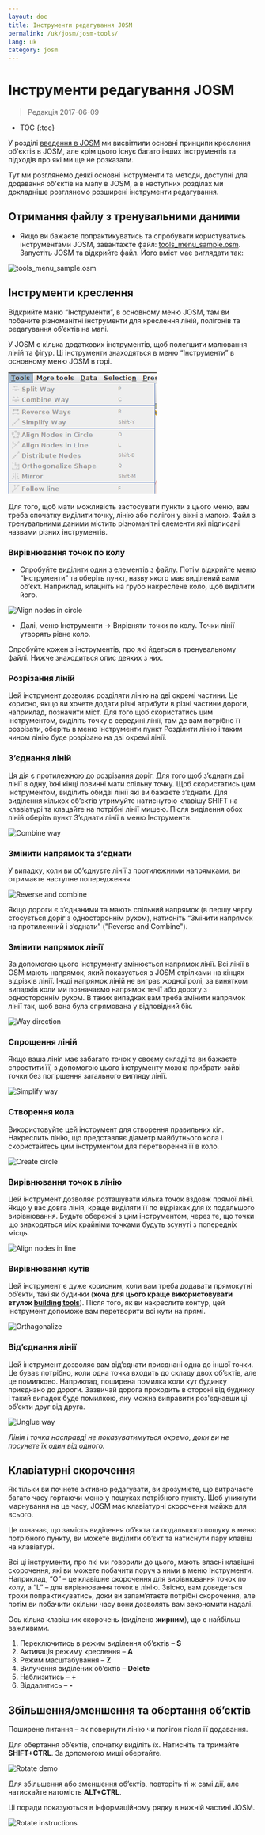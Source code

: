 ```yaml
---
layout: doc
title: Інструменти редагування JOSM
permalink: /uk/josm/josm-tools/
lang: uk
category: josm
---
```


Інструменти редагування JOSM
==================

> Редакція 2017-06-09  

- TOC
{:toc}

У розділі [введення в JOSM](/uk/josm/start-josm/) ми висвітлили основні принципи креслення об'єктів в JOSM, але крім цього існує багато інших інструментів та підходів про які ми ще не розказали. 

Тут ми розглянемо деякі основні інструменти та методи, доступні для додавання об'єктів на мапу в JOSM, а в наступних розділах ми докладніше розглянемо розширені інструменти редагування.

Отримання файлу з тренувальними даними
-------------------

- Якщо ви бажаєте попрактикуватись та спробувати користуватись інструментами JOSM, завантажте файл: [tools_menu_sample.osm](/files/tools_menu_sample.osm). Запустіть JOSM та відкрийте файл. Його вміст має виглядати так:

![tools_menu_sample.osm][]

Інструменти креслення
-------------

Відкрийте маню “Інструменти”, в основному меню JOSM, там ви побачите різноманітні інструменти для креслення ліній, полігонів та редагування об’єктів на мапі.

У JOSM є кілька додаткових інструментів, щоб полегшити малювання ліній та фігур. Ці інструменти знаходяться в меню “Інструменти” в основному меню JOSM в горі.

![Tools menu][]

Для того, щоб мати можливість застосувати пункти з цього меню, вам треба спочатку виділити точку, лінію або полігон у вікні з мапою. Файл з тренувальними даними містить різноманітні елементи які підписані назвами різних інструментів. 

### Вирівнювання точок по колу  

- Спробуйте виділити один з елементів з файлу. Потім відкрийте меню “Інструменти” та оберіть пункт, назву якого має виділений вами об’єкт. Наприклад, клацніть на грубо накреслене коло, щоб виділити його.

![Align nodes in circle][]

- Далі, меню Інструменти -> Вирівняти точки по колу. Точки лінії утворять рівне коло.

Спробуйте кожен з інструментів, про які йдеться в тренувальному файлі. Нижче знаходиться опис деяких з них.

### Розрізання ліній  

Цей інструмент дозволяє розділяти лінію на дві окремі частини. Це корисно, якщо ви хочете додати різні атрибути в різні частини дороги, наприклад, позначити міст. Для того щоб скористатись цим інструментом, виділіть точку в середині лінії, там де вам потрібно її розрізати, оберіть в меню Інструменти пункт Розділити лінію і таким чином лінію буде розрізано на дві окремі лінії.


### З’єднання ліній

Ця дія є протилежною до розрізання доріг. Для того щоб з’єднати дві лінії в одну, їхні кінці повинні мати спільну точку. Щоб скористатись цим інструментом, виділить обидві лінії які ви бажаєте з’єднати. Для виділення кількох об’єктів утримуйте натиснутою клавішу SHIFT на клавіатурі та клацайте на потрібні лінії мишею. Після виділення обох ліній оберіть пункт З’єднати лінії в меню Інструменти. 

![Combine way][]


### Змінити напрямок та з’єднати  

У випадку, коли ви об’єднуєте лінії з протилежними напрямками, ви отримаєте наступне попередження:

![Reverse and combine][]

Якщо дороги є з’єднаними та мають спільний напрямок (в першу чергу стосується доріг з одностороннім рухом), натисніть “Змінити напрямок на протилежний і з’єднати” ("Reverse and Combine").


### Змінити напрямок лінії

За допомогою цього інструменту змінюється напрямок лінії. Всі лінії в OSM мають напрямок, який показується в JOSM стрілками на кінцях відрізків лінії. Іноді напрямок ліній не виграє жодної ролі, за винятком випадків коли ми позначаємо напрямок течії або дорогу з одностороннім рухом. В таких випадках вам треба змінити напрямок лінії так, щоб вона була спрямована у відповідний бік.

![Way direction][]

### Спрощення ліній

Якщо ваша лінія має забагато точок у своєму складі та ви бажаєте спростити її, з допомогою цього інструменту можна прибрати зайві точки без погіршення загального вигляду лінії.

![Simplify way][]


### Створення кола

Використовуйте цей інструмент для створення правильних кіл. Накреслить лінію, що представляє діаметр майбутнього кола і скористайтесь цим інструментом для перетворення її в коло.

![Create circle][]


### Вирівнювання точок в лінію

Цей інструмент дозволяє розташувати кілька точок вздовж прямої лінії. Якщо у вас довга лінія, краще виділяти її по відрізках для їх подальшого вирівнювання. Будьте обережні з цим інструментом, через те, що точки що знаходяться між крайніми точками будуть зсунуті з попередніх місць.

![Align nodes in line][]

### Вирівнювання кутів

Цей інструмент є дуже корисним, коли вам треба додавати прямокутні об’єкти, такі як будинки (**хоча для цього краще використовувати втулок [building tools](/uk/josm/josm-more-plugins/)**). Після того, як ви накреслите контур, цей інструмент допоможе вам перетворити всі кути на прямі.

![Orthagonalize][]


### Від’єднання лінії

Цей інструмент дозволяє вам від’єднати приєднані одна до іншої точки. Це буває потрібно, коли одна точка входить до складу двох об’єктів, але це помилково. Наприклад, поширена помилка коли кут будинку приєднано до дороги. Зазвичай дорога проходить в стороні від будинку і такий випадок буде помилкою, яку можна виправити роз'єднавши ці об’єкти друг від друга.

![Unglue way][]

*Лінія і точка насправді не показуватимуться окремо, доки ви не посунете їх один від одного.*

Клавіатурні скорочення
------------------

Як тільки ви почнете активно редагувати, ви зрозумієте, що витрачаєте багато часу гортаючи меню у пошуках потрібного пункту. Щоб уникнути марнування на це часу, JOSM має клавіатурні скорочення майже для всього.

Це означає, що замість виділення об’єкта та подальшого пошуку в меню потрібного пункту, ви можете виділити об’єкт та натиснути пару клавіш на клавіатурі.

Всі ці інструменти, про які ми говорили до цього, мають власні клавішні скорочення, які ви можете побачити поруч з ними в меню Інструменти. Наприклад, “O” – це клавішне скорочення для вирівнювання точок по колу, а “L” – для вирівнювання точок в лінію. Звісно, вам доведеться трохи попрактикуватись, доки ви запам’ятаєте потрібні скорочення, але потім ви побачити скільки часу вони дозволять вам зекономити надалі.
<!-- remove this line -->
<!-- remove this line -->

Ось кілька клавішних скорочень (виділено **жирним**), що є найбільш важливими.

1.  Переключитись в режим виділення об’єктів – **S**
2.  Активація режиму креслення – **A**
3.  Режим масштабування – **Z**
4.  Вилучення виділених об’єктів – **Delete**
5.  Наблизитись – **+**
6.  Віддалитись – **-**


Збільшення/зменшення та обертання об’єктів
----------------

Поширене питання – як повернути лінію чи полігон після її додавання.

Для обертання об’єктів, спочатку виділіть їх. Натисніть та тримайте **SHIFT+CTRL**. За допомогою миші обертайте.

![Rotate demo][]

Для збільшення або зменшення об’єктів, повторіть ті ж самі дії, але натискайте натомість **ALT+CTRL**.

Ці поради показуються в інформаційному рядку в нижній частині JOSM.

![Rotate instructions][]




[tools_menu_sample.osm]: /images/josm/tools-menu-sample-file.png
[Tools menu]: /images/josm/tools-menu.png
[Align nodes in circle]: /images/josm/align-nodes-in-circle.png
[Combine way]: /images/josm/combine-way.png
[Reverse and combine]: /images/josm/reverse-and-combine.png
[Way direction]: /images/josm/way-direction.png
[Simplify way]: /images/josm/simplify-way.png
[Create circle]: /images/josm/create-circle.png
[Align nodes in line]: /images/josm/align-nodes-in-line.png
[Orthagonalize]: /images/josm/orthagonalize.png
[Unglue way]: /images/josm/unglue-way.png
[Keyboard S]: /images/josm/keyboard-s.png
[Keyboard A]: /images/josm/keyboard-a.png
[Keyboard Z]: /images/josm/keyboard-z.png
[Keyboard Del]: /images/josm/keyboard-del.png
[Keyboard plus]: /images/josm/keyboard-plus.png
[Keyboard minus]: /images/josm/keyboard-minus.png
[Rotate demo]: /images/josm/rotate-demo.png
[Rotate instructions]: /images/josm/rotate-instructions.png